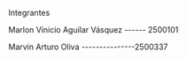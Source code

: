 Integrantes

Marlon Vinicio Aguilar Vásquez ------ 2500101

Marvin Arturo Oliva  ---------------2500337
